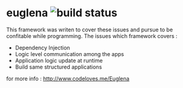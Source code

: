 # euglena ![build status](https://travis-ci.org/codelovesme/euglena.svg?branch=master)

This framework was writen to cover these issues and pursue to be confitable while programming. 
The issues which framework covers : 
* Dependency Injection
* Logic level communication among the apps
* Application logic update at runtime
* Build same structured applications

for more info : http://www.codeloves.me/Euglena

